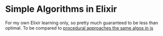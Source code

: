 # Simple Algorithms in Elixir

For my own Elixir learning only, so pretty much guaranteed to be less than optimal.
To be compared to [procedural approaches the same algos in js](https://github.com/crispinb/js-algorithms)
